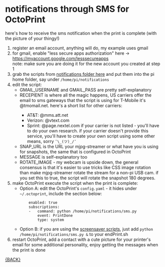 # notifications through SMS for OctoPrint
here's how to receive the sms notification when the print is complete (with the picture of your thingy!)  
  
1. register an email account, anything will do, my example uses gmail
2. for gmail, enable "less secure apps authorization" here -> https://myaccount.google.com/lesssecureapps  
note: make sure you are doing it for the new account you created at step 1
3. grab the scripts from [notifications folder here](https://github.com/HexNumbers/OctoPrint/tree/master/notifications) and put them into the pi home folder, say under `/home/pi/notifications`
4. edit the script:
	* GMAIL_USERNAME and GMAIL_PASS are pretty self-explanatory 
	* RECEPIENT is where all the magic happens, US carriers offer the email to sms gateways that the script is using for T-Mobile it's <your number>@tmomail.net. here's a short list for other carriers:
		- AT&T: @mms.att.net
		- Verizon: @vtext.com
		- Sprint: @page.nextel.com
	    if your carrier is not listed - you'll have to do your own research. if your carrier doesn't provide this service, you'll have to create your own script using some other means, sorry `¯\_(ツ)_/¯`
	* SNAP_URL is the URL your mjpg-streamer or what have you is using for snapshots, the same that is configured in OctoPrint
	* MESSAGE is self-explanatory too
	* ROTATE_IMAGE - my webcam is upside down, the general consensus is that it's easier to use tricks like CSS image rotation than make mjpg-streamer rotate the stream for a non-pi USB cam. if you set this to true, the script will rotate the snapshot 180 degrees.
5. make OctoPrint execute the script when the print is complete:
	- Option A: edit the OctoPrint's `config.yaml` - it hides under `~/.octoprint`, include the section below:
		```events:
			enabled: true
			subscriptions:
			-   command: python /home/pi/notifications/sms.py
				event: PrintDone
				type: system
		```
	- Option B: if you are using the [screensaver scripts](https://hexnumbers.github.io/OctoPrint/screensaver), just add `python /home/pi/notifications/sms.py &` to your endPrint.sh
6. restart OctoPrint, add a contact with a cute picture for your printer's email for some additional personality, enjoy getting the messages when the print is done
  
  
[{BACK}](https://hexnumbers.github.io/OctoPrint/)
